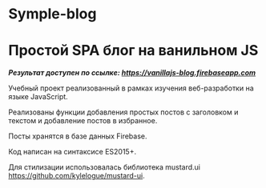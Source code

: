# Symple-blog

# Простой SPA блог на ванильном JS
***Результат доступен по ссылке: https://vanillajs-blog.firebaseapp.com***

Учебный проект реализованный в рамках изучения веб-разработки на языке JavaScript.

Реализованы функции добавления простых постов с заголовком и текстом и добавление постов в избранное.

Посты хранятся в базе данных Firebase. 

Код написан на синтаксисе ES2015+.

Для стилизации использовалась библиотека mustard.ui https://github.com/kylelogue/mustard-ui.
